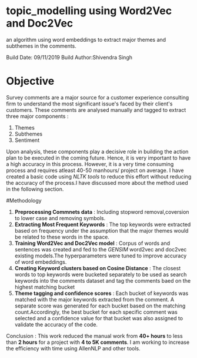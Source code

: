 # topic_modelling using Word2Vec and Doc2Vec
an algorithm using word embeddings to extract major themes and subthemes in the comments.

Build Date: 09/11/2019
Build Author:Shivendra Singh

# Objective
Survey comments are a major source for a customer experience consulting firm to understand the most significant issue's faced by their client's customers. These comments are analysed manually and tagged to extract three major components :
1. Themes
2. Subthemes
3. Sentiment

Upon analysis, these components play a decisive role in building the action plan to be executed in the coming future. Hence, it is very important to have a high accuracy in this process. However, it is a very time consuming process and requires atleast 40-50 manhours/ project on average.
I have created a basic code using _NLTK tools_ to reduce this effort without reducing the accuracy of the process.I have discussed more about the method used in the following section.

#Methodology

1. __Preprocessing Commnets data__ : Including stopword removal,coversion to lower case and removing symbols. 
2. __Extracting Most Frequent Keywords__ : The top keywords were extracted based on frequency under the assumption that the major themes would be related to these words in the space.
3. __Training Word2Vec and Doc2Vec model__ : Corpus of words and sentences was created and fed to the _GENSIM_ word2vec and doc2vec existing models.The hyperparameters were tuned to improve accuracy of word embeddings.
4. __Creating Keyword clusters based on Cosine Distance__ : The closest words to top keywords were bucketed separately to be used as search keywords into the comments dataset and tag the comments baed on the highest matching bucket
5. __Theme tagging and confidence scores__ : Each bucket of keywords was matched with the major keywords extracted from the comment. A separate score was generated for each bucket based on the matching count.Accordingly, the best bucket for each specific comment was selected and a confidence value for that bucket was also assigned to validate the accuracy of the code.

Conclusion : This work reduced the manual work from __40+ hours__ to less than __2 hours__ for a project with __4 to 5K comments__. I am working to increase the efficiency with time using AllenNLP and other tools.





